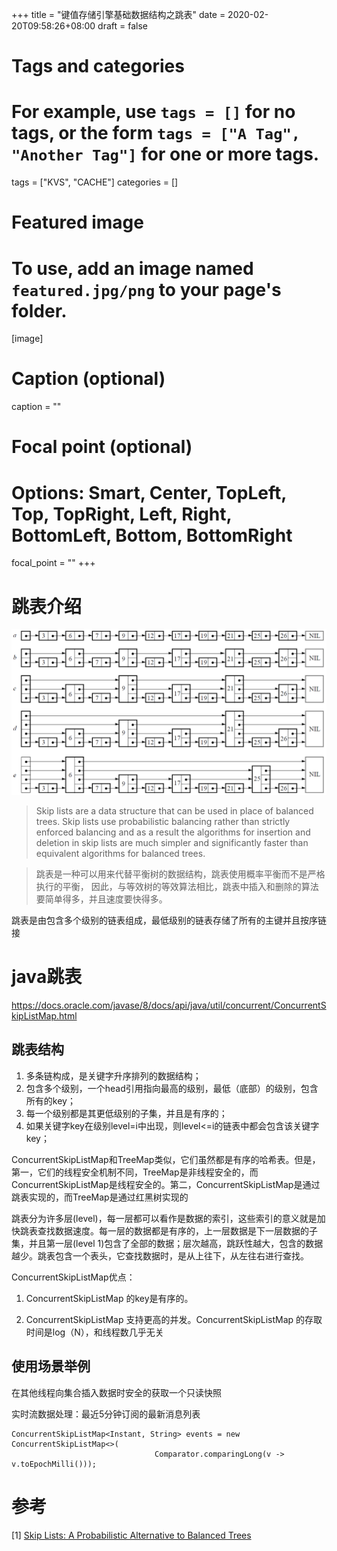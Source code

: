 +++
title = "键值存储引擎基础数据结构之跳表"
date = 2020-02-20T09:58:26+08:00
draft = false

# Tags and categories
# For example, use `tags = []` for no tags, or the form `tags = ["A Tag", "Another Tag"]` for one or more tags.
tags = ["KVS", "CACHE"]
categories = []

# Featured image
# To use, add an image named `featured.jpg/png` to your page's folder. 
[image]
  # Caption (optional)
  caption = ""

  # Focal point (optional)
  # Options: Smart, Center, TopLeft, Top, TopRight, Left, Right, BottomLeft, Bottom, BottomRight
  focal_point = ""
+++

# 跳表介绍

![](/img/skip-list.png)

> Skip lists are a data structure that can be used in place of balanced trees.
> Skip lists use probabilistic balancing rather than strictly enforced balancing
> and as a result the algorithms for insertion and deletion in skip lists are
> much simpler and significantly faster than equivalent algorithms for
> balanced trees.

> 跳表是一种可以用来代替平衡树的数据结构，跳表使用概率平衡而不是严格执行的平衡，
> 因此，与等效树的等效算法相比，跳表中插入和删除的算法要简单得多，并且速度要快得多。

跳表是由包含多个级别的链表组成，最低级别的链表存储了所有的主键并且按序链接


# java跳表

https://docs.oracle.com/javase/8/docs/api/java/util/concurrent/ConcurrentSkipListMap.html


## 跳表结构

1. 多条链构成，是关键字升序排列的数据结构；
2. 包含多个级别，一个head引用指向最高的级别，最低（底部）的级别，包含所有的key；
3. 每一个级别都是其更低级别的子集，并且是有序的；
4. 如果关键字key在级别level=i中出现，则level<=i的链表中都会包含该关键字key；




ConcurrentSkipListMap和TreeMap类似，它们虽然都是有序的哈希表。但是，第一，它们的线程安全机制不同，TreeMap是非线程安全的，而ConcurrentSkipListMap是线程安全的。第二，ConcurrentSkipListMap是通过跳表实现的，而TreeMap是通过红黑树实现的

跳表分为许多层(level)，每一层都可以看作是数据的索引，这些索引的意义就是加快跳表查找数据速度。每一层的数据都是有序的，上一层数据是下一层数据的子集，并且第一层(level 1)包含了全部的数据；层次越高，跳跃性越大，包含的数据越少。跳表包含一个表头，它查找数据时，是从上往下，从左往右进行查找。

ConcurrentSkipListMap优点：

1. ConcurrentSkipListMap 的key是有序的。

2. ConcurrentSkipListMap 支持更高的并发。ConcurrentSkipListMap 的存取时间是log（N），和线程数几乎无关

## 使用场景举例

在其他线程向集合插入数据时安全的获取一个只读快照

实时流数据处理：最近5分钟订阅的最新消息列表


```
ConcurrentSkipListMap<Instant, String> events = new ConcurrentSkipListMap<>(
                                Comparator.comparingLong(v -> v.toEpochMilli()));
```

# 参考

[1] [Skip Lists: A Probabilistic Alternative to
Balanced Trees](https://15721.courses.cs.cmu.edu/spring2018/papers/08-oltpindexes1/pugh-skiplists-cacm1990.pdf)
